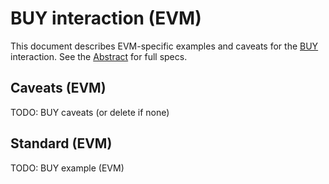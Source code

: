 # BUY interaction (EVM)

This document describes EVM-specific examples and caveats for the [BUY](../../abstract/interactions/buy.md) interaction.  See the [Abstract](../../abstract/interactions/buy.md) for full specs.

## Caveats (EVM)
TODO: BUY caveats (or delete if none)

## Standard (EVM)
TODO: BUY example (EVM)